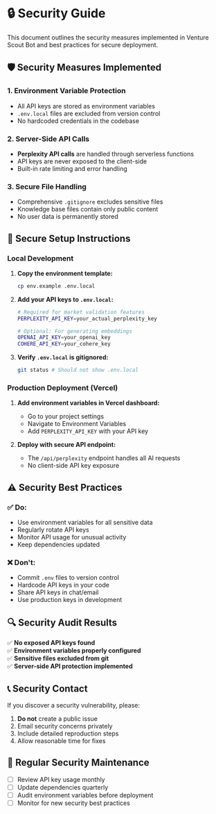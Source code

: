 # 🔒 Security Guide

This document outlines the security measures implemented in Venture Scout Bot and best practices for secure deployment.

## 🛡️ Security Measures Implemented

### 1. **Environment Variable Protection**
- All API keys are stored as environment variables
- `.env.local` files are excluded from version control
- No hardcoded credentials in the codebase

### 2. **Server-Side API Calls**
- **Perplexity API calls** are handled through serverless functions
- API keys are never exposed to the client-side
- Built-in rate limiting and error handling

### 3. **Secure File Handling**
- Comprehensive `.gitignore` excludes sensitive files
- Knowledge base files contain only public content
- No user data is permanently stored

## 🔧 Secure Setup Instructions

### Local Development

1. **Copy the environment template:**
   ```bash
   cp env.example .env.local
   ```

2. **Add your API keys to `.env.local`:**
   ```bash
   # Required for market validation features
   PERPLEXITY_API_KEY=your_actual_perplexity_key
   
   # Optional: For generating embeddings
   OPENAI_API_KEY=your_openai_key
   COHERE_API_KEY=your_cohere_key
   ```

3. **Verify `.env.local` is gitignored:**
   ```bash
   git status # Should not show .env.local
   ```

### Production Deployment (Vercel)

1. **Add environment variables in Vercel dashboard:**
   - Go to your project settings
   - Navigate to Environment Variables
   - Add `PERPLEXITY_API_KEY` with your API key

2. **Deploy with secure API endpoint:**
   - The `/api/perplexity` endpoint handles all AI requests
   - No client-side API key exposure

## ⚠️ Security Best Practices

### ✅ **Do:**
- Use environment variables for all sensitive data
- Regularly rotate API keys
- Monitor API usage for unusual activity
- Keep dependencies updated

### ❌ **Don't:**
- Commit `.env` files to version control
- Hardcode API keys in your code  
- Share API keys in chat/email
- Use production keys in development

## 🔍 Security Audit Results

✅ **No exposed API keys found**  
✅ **Environment variables properly configured**  
✅ **Sensitive files excluded from git**  
✅ **Server-side API protection implemented**

## 📞 Security Contact

If you discover a security vulnerability, please:
1. **Do not** create a public issue
2. Email security concerns privately
3. Include detailed reproduction steps
4. Allow reasonable time for fixes

## 🔄 Regular Security Maintenance

- [ ] Review API key usage monthly
- [ ] Update dependencies quarterly  
- [ ] Audit environment variables before deployment
- [ ] Monitor for new security best practices 